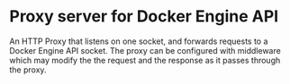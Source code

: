# Proxy server for Docker Engine API

An HTTP Proxy that listens on one socket, and forwards requests to
a Docker Engine API socket. The proxy can be configured with middleware which
may modify the the request and the response as it passes through the proxy.

